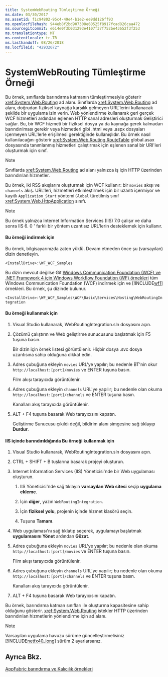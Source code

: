 ```yaml
---
title: SystemWebRouting Tümleştirme Örneği
ms.date: 03/30/2017
ms.assetid: f1c94802-95c4-49e4-b1e2-ee9dd126ff93
ms.openlocfilehash: 944eb8f2bd907308e60525f8917fcad826caa472
ms.sourcegitcommit: e614e0f3b031293e4107f37f752be43652f3f253
ms.translationtype: MT
ms.contentlocale: tr-TR
ms.lasthandoff: 08/26/2018
ms.locfileid: "42932072"
---
```

# <a name="systemwebrouting-integration-sample"></a>SystemWebRouting Tümleştirme Örneği
Bu örnek, sınıflarda barındırma katmanın tümleştirmesiyle gösterir <xref:System.Web.Routing> ad alanı. Sınıflarda <xref:System.Web.Routing> ad alanı, doğrudan fiziksel kaynağa karşılık gelmeyen URL'lerini kullanacak şekilde bir uygulama izin verin. Web yönlendirme kullanarak geri gerçek WCF hizmetleri ardından eşlenen HTTP sanal adresleri oluşturmak Geliştirici sağlar. Bu, bir WCF hizmeti bir fiziksel dosya ya da kaynağa gerek kalmadan barındırılması gerekir veya hizmetleri gibi .html veya .aspx dosyaları içermeyen URL'lerle erişilmesi gerektiğinde kullanışlıdır. Bu örnek nasıl kullanılacağını gösterir <xref:System.Web.Routing.RouteTable> global.asax dosyasında tanımlanmış hizmetleri çalıştırmak için eşlenen sanal bir URI'leri oluşturmak için sınıf. 

> [!NOTE]
>  Sınıflarda <xref:System.Web.Routing> ad alanı yalnızca iş için HTTP üzerinden barındırılan hizmetler.  
  
Bu örnek, iki RSS akışlarını oluşturmak için WCF kullanır: bir `movies` akışı ve `channels` akış. URL'leri, hizmetleri etkinleştirmek için bir uzantı içermiyor ve kayıtlı `Application_Start` yöntemi `Global` türetilmiş sınıf <xref:System.Web.HttpApplication> sınıfı.  
  
> [!NOTE]
>  Bu örnek yalnızca Internet Information Services (IIS) 7.0 çalışır ve daha sonra IIS 6. 0 ' farklı bir yöntem uzantısız URL'lerin desteklemek için kullanır.  

#### <a name="to-download-this-sample"></a>Bu örneği indirmek için
  
Bu örnek, bilgisayarınızda zaten yüklü. Devam etmeden önce şu (varsayılan) dizin denetleyin.  
   
`<InstallDrive>:\WF_WCF_Samples`  
   
 Bu dizin mevcut değilse Git [Windows Communication Foundation (WCF) ve .NET Framework 4 için Windows Workflow Foundation (WF) örnekleri](http://go.microsoft.com/fwlink/?LinkId=150780) tüm Windows Communication Foundation (WCF) indirmek için ve [!INCLUDE[wf1](../../../../includes/wf1-md.md)] örnekleri. Bu örnek, şu dizinde bulunur.  
   
`<InstallDrive>:\WF_WCF_Samples\WCF\Basic\Services\Hosting\WebRoutingIntegration`  
  
#### <a name="to-use-this-sample"></a>Bu örneği kullanmak için  
  
1.  Visual Studio kullanarak, WebRoutingIntegration.sln dosyasını açın.  
  
2.  Çözümü çalıştırın ve Web geliştirme sunucusunu başlatmak için F5 tuşuna basın.  
  
     Bir dizin için örnek listesi görüntülenir. Hiçbir dosya .svc dosya uzantısına sahip olduğuna dikkat edin.  
  
3.  Adres çubuğuna ekleyin `movies` URL'ye yapılır; bu nedenle BT'nin okur `http://localhost:[port]/movies` ve ENTER tuşuna basın.  
  
     Film akışı tarayıcıda görüntülenir.  
  
4.  Adres çubuğuna ekleyin `channels` URL'ye yapılır; bu nedenle olan okuma `http://localhost:[port]/channels` ve ENTER tuşuna basın.  
  
     Kanalları akış tarayıcıda görüntülenir.  
  
5.  ALT + F4 tuşuna basarak Web tarayıcısını kapatın.  
  
     Geliştirme Sunucusu çıkıldı değil, bildirim alanı simgesine sağ tıklayıp **Durdur**.  
  
#### <a name="to-use-this-sample-when-hosted-in-iis"></a>IIS içinde barındırıldığında Bu örneği kullanmak için  
  
1.  Visual Studio kullanarak, WebRoutingIntegration.sln dosyasını açın.  
  
2.  CTRL + SHIFT + B tuşlarına basarak projeyi oluşturun.  
  
3.  Internet Information Services (IIS) Yöneticisi'nde bir Web uygulaması oluşturun.  
  
    1.  IIS Yöneticisi'nde sağ tıklayın **varsayılan Web sitesi** seçip **uygulama ekleme**.  
  
    2.  İçin **diğer**, yazın `WebRoutingIntegration`.  
  
    3.  İçin **fiziksel yolu**, projenin içinde hizmet klasörü seçin.  
  
    4.  Tuşuna **Tamam**.  
  
4.  Web uygulaması'nı sağ tıklatıp seçerek, uygulamayı başlatmak **uygulamasını Yönet** ardından **Gözat**.  
  
5.  Adres çubuğuna ekleyin `movies` URL'ye yapılır; bu nedenle olan okuma `http://localhost:[port]/movies` ve ENTER tuşuna basın.  
  
     Film akışı tarayıcıda görüntülenir.  
  
6.  Adres çubuğuna ekleyin `channels` URL'ye yapılır; bu nedenle olan okuma `http://localhost:[port]/channels` ve ENTER tuşuna basın.  
  
     Kanalları akış tarayıcıda görüntülenir.  
  
7.  ALT + F4 tuşuna basarak Web tarayıcısını kapatın.  
  
 Bu örnek, barındırma katman sınıfları ile oluşturma kapasitesine sahip olduğunu gösterir. <xref:System.Web.Routing> istekler HTTP üzerinden barındırılan hizmetlerin yönlendirme için ad alanı.  
  
> [!NOTE]
>  Varsayılan uygulama havuzu sürüme güncelleştirmelisiniz [!INCLUDE[netfx40_long](../../../../includes/netfx40-long-md.md)] sürüm 2 ayarlarsanız.  
  
## <a name="see-also"></a>Ayrıca Bkz.  
 [AppFabric barındırma ve Kalıcılık örnekleri](http://go.microsoft.com/fwlink/?LinkId=193961)
